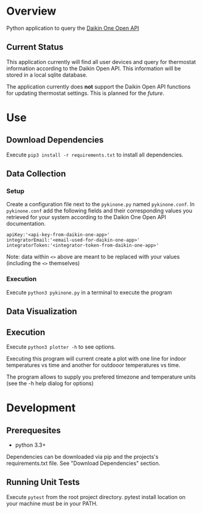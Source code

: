 # Overview
Python application to query the [Daikin One Open API](https://daikinone.com/openapi/)

## Current Status
This application currently will find all user devices and query for thermostat information according to the Daikin Open API. This information will be stored in a local sqlite database.

The application currently does **not** support the Daikin Open API functions for updating thermostat settings. This is planned for the _future_.

# Use

## Download Dependencies
Execute `pip3 install -r requirements.txt` to install all dependencies.

## Data Collection

### Setup
Create a configuration file next to the `pykinone.py` named `pykinone.conf`. In `pykinone.conf` add the following fields and their corresponding values you retrieved for your system according to the Daikin One Open API documentation.

```
apiKey:'<api-key-from-daikin-one-app>'
integratorEmail:'<email-used-for-daikin-one-app>'
integratorToken:'<integrator-token-from-daikin-one-app>'
```

Note: data within `<>` above are meant to be replaced with your values (including the `<>` themselves)

### Execution
Execute `python3 pykinone.py` in a terminal to execute the program 

## Data Visualization

## Execution
Execute `python3 plotter -h` to see options.

Executing this program will current create a plot with one line for indoor temperatures vs time and another for outdooor temperatures vs time.

The program allows to supply you prefered timezone and temperature units (see the -h help dialog for options)

# Development

## Prerequesites
- python 3.3+

Dependencies can be downloaded via pip and the projects's requirements.txt file. See "Download Dependencies" section.

## Running Unit Tests
Execute `pytest` from the root project directory. pytest install location on your machine must be in your PATH.

